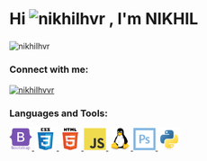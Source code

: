 <img src ="https://media.giphy.com/media/KZFrf9JusXzmpnPsT6/giphy.gif" alt="">
<h1 align="left">Hi <img src="https://media.giphy.com/media/3o6vXTpomeZEyxufGU/giphy.gif" alt="nikhilhvr" height="40" /> , I'm NIKHIL</h1>
<h3 align="center"></h3>
<p align="left"> <img src="https://komarev.com/ghpvc/?username=nikhilhvr&label=Profile%20views&color=0e75b6&style=flat" alt="nikhilhvr" /> </p>
<h3 align="left">Connect with me:</h3>
<p align="left">
  
<a href="https://twitter.com/nikhilhvr" target="blank"><img align="center" src="https://c.tenor.com/QuB0ZDne_rYAAAAj/twitter-tweet.gif" alt="nikhilhvvr" height="30" width="40" /></a>
  
</p>

<h3 align="left">Languages and Tools:</h3>
<p align="left"> <a href="https://getbootstrap.com" target="_blank" rel="noreferrer"> <img src="https://raw.githubusercontent.com/devicons/devicon/master/icons/bootstrap/bootstrap-plain-wordmark.svg" alt="bootstrap" width="40" height="40"/> </a> <a href="https://www.w3schools.com/css/" target="_blank" rel="noreferrer"> <img src="https://raw.githubusercontent.com/devicons/devicon/master/icons/css3/css3-original-wordmark.svg" alt="css3" width="40" height="40"/> </a> <a href="https://www.w3.org/html/" target="_blank" rel="noreferrer"> <img src="https://raw.githubusercontent.com/devicons/devicon/master/icons/html5/html5-original-wordmark.svg" alt="html5" width="40" height="40"/> </a> <a href="https://developer.mozilla.org/en-US/docs/Web/JavaScript" target="_blank" rel="noreferrer"> <img src="https://raw.githubusercontent.com/devicons/devicon/master/icons/javascript/javascript-original.svg" alt="javascript" width="40" height="40"/> </a> <a href="https://www.linux.org/" target="_blank" rel="noreferrer"> <img src="https://raw.githubusercontent.com/devicons/devicon/master/icons/linux/linux-original.svg" alt="linux" width="40" height="40"/> </a> <a href="https://www.photoshop.com/en" target="_blank" rel="noreferrer"> <img src="https://raw.githubusercontent.com/devicons/devicon/master/icons/photoshop/photoshop-line.svg" alt="photoshop" width="40" height="40"/> </a> <a href="https://www.python.org" target="_blank" rel="noreferrer"> <img src="https://raw.githubusercontent.com/devicons/devicon/master/icons/python/python-original.svg" alt="python" width="40" height="40"/> </a></p>
<body/>

